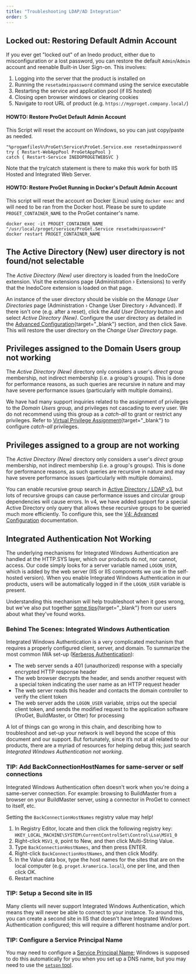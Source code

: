 ```yaml
---
title: "Troubleshooting LDAP/AD Integration"
order: 5
---
```


## Locked out: Restoring Default Admin Account
<a name="locked=out"></a>If you ever get "locked out" of an Inedo product, either due to misconfiguration or a lost password, you can restore the default `Admin`/`Admin` account and reenable Built-in User Sign-on. This involves:

1. Logging into the server that the product is installed on
2. Running the `resetadminpassword` command using the service executable
3. Restarting the service and application pool (if IIS hosted)
4. Closing open browser windows or clearing cookies
5. Navigate to root URL of product (e.g. `https://myproget.company.local/`)

#### HOWTO: Restore ProGet Default Admin Account
This Script will reset the account on Windows, so you can just copy/paste as needed.

```(PowerShell)
"%progamfiles%\ProGet\Service\ProGet.Service.exe resetadminpassword
try { Restart-WebAppPool ProGetAppPool } 
catch { Restart-Service INEDOPROGETWEBSVC } 
```
Note that the try/catch statement is there to make this work for both IIS Hosted and Integrated Web Server.

#### HOWTO: Restore ProGet Running in Docker's Default Admin Account
This script will reset the account on Docker (Linux) using `docker exec` and will need to be ran from the Docker host.  Please be sure to update `PROGET_CONTAINER_NAME` to the ProGet container's name.

```(shell)
docker exec -it PROGET_CONTAINER_NAME "/usr/local/proget/service/ProGet.Service resetadminpassword"
docker restart PROGET_CONTAINER_NAME
```

## The Active Directory (New) user directory is not found/not selectable 

The *Active Directory (New)* user directory is loaded from the InedoCore extension. Visit the extensions page (Administration &rsaquo; Extensions) to verify that the InedoCore extension is loaded on that page.

An instance of the user directory should be visible on the *Manage User Directories* page (Administration &rsaquo; Change User Directory &rsaquo; Advanced). If there isn't one (e.g. after a reset), click the *Add User Directory* button and select *Active Directory (New)*. Configure the user directory as detailed in the [Advanced Configuration](/docs/installation/security-ldap-active-directory/various-ldap-v3-advanced){target="_blank"} section, and then click Save. This will restore the user directory on the *Change User Directory* page.

## Privileges assigned to the Domain Users group not working 

The *Active Directory (New)* directory only considers a user's *direct* group membership, not indirect membership (i.e. a group's groups). This is done for performance reasons, as such queries are recursive in nature and may have severe performance issues (particularly with multiple domains).

We have had many support inquiries related to the assignment of privileges to the *Domain Users* group, and privileges not cascading to every user. We do not recommend using this group as a *catch-all* to grant or restrict any privileges. Refer to [Virtual Privilege Assignment](/docs/installation/security-ldap-active-directory/various-ldap-ldap-active-directory#virtual-privilege-assignment){target="_blank"} to configure *catch-all* privileges.

## Privileges assigned to a group are not working
The *Active Directory (New)* directory only considers a user's *direct* group membership, not indirect membership (i.e. a group's groups). This is done for performance reasons, as such queries are recursive in nature and may have severe performance issues (particularly with multiple domains). 

You can enable recursive group search in [Active Directory / LDAP v3](/docs/installation/security-ldap-active-directory/various-ldap-v3-advanced), but lots of recursive groups can cause performance issues and circular group dependencies will cause errors.  In v4, we have added support for a special Active Directory only query that allows these recursive groups to be queried much more efficiently. To configure this, see the [V4: Advanced Configuration](/docs/installation/security-ldap-active-directory/various-ldap-v4-advanced) documentation.

## Integrated Authentication Not Working

The underlying mechanisms for Integrated Windows Authentication are handled at the HTTP.SYS layer, which our products do not, nor cannot, access. Our code simply looks for a server variable named `LOGON_USER`, which is added by the web server (IIS or IIS components we use in the self-hosted version). When you enable Integrated Windows Authentication in our products, users will be automatically logged in if the `LOGON_USER` variable is present. 

Understanding this mechanism will help troubleshoot when it goes wrong, but we've also put together [some tips](/docs/installation/security-ldap-active-directory/various-ldap-troubleshooting#iwa-tips){target="_blank"} from our users about what they've found works.

### Behind The Scenes: Integrated Windows Authentication
Integrated Windows Authentication is a very complicated mechanism that requires a properly configured client, server, and domain. To summarize the most common IWA set-up ([Kerberos Authentication](https://technet.microsoft.com/en-us/library/cc772815(v=ws.10).aspx)):

- The web server sends a 401 (unauthorized) response with a specially encrypted HTTP response header
- The web browser decrypts the header, and sends another request with a special token indicating the user name as an HTTP request header
- The web server reads this header and contacts the domain controller to verify the client token
- The web server adds the `LOGON_USER` variable, strips out the special client token, and sends the modified request to the application software (ProGet, BuildMaster, or Otter) for processing

A lot of things can go wrong in this chain, and describing how to troubleshoot and set-up your network is well beyond the scope of this document and our support. But fortunately, since it’s not at all related to our products, there are a myriad of resources for helping debug this; just search *Integrated Windows Authentication not working*.

### TIP: Add BackConnectionHostNames for same-server or self connections

Integrated Windows Authentication often doesn't work when you're doing a same-server connection. For example: browsing to BuildMaster from a browser on your BuildMaster server, using a connector in ProGet to connect to itself, etc.

Setting the `BackConnectionHostNames` registry value may help!

1. In Registry Editor, locate and then click the following registry key: `HKEY_LOCAL_MACHINE\SYSTEM\CurrentControlSet\Control\Lsa\MSV1_0`
2. Right-click `MSV1_0`, point to New, and then click Multi-String Value.
3. Type `BackConnectionHostNames`, and then press ENTER.
4. Right-click `BackConnectionHostNames`, and then click Modify.
5. In the Value data box, type the host names for the sites that are on the local computer (e.g. `proget.kramerica.local`), one per line, and then click OK.
6. Restart machine

### TIP: Setup a Second site in IIS

Many clients will never support Integrated Windows Authentication, which means they will never be able to connect to your instance. To around this, you can create a second site in IIS that doesn't have Integrated Windows Authentication configured; this will require a different hostname and/or port.

### TIP: Configure a Service Principal Name

You may need to configure a [Service Principal Name](https://docs.microsoft.com/en-us/windows/win32/ad/service-principal-names); Windows is supposed to do this automatically for you when you set up a DNS name, but you may need to use the [`setspn` tool](https://docs.microsoft.com/en-us/previous-versions/windows/it-pro/windows-server-2012-r2-and-2012/cc731241(v%3Dws.11)).
